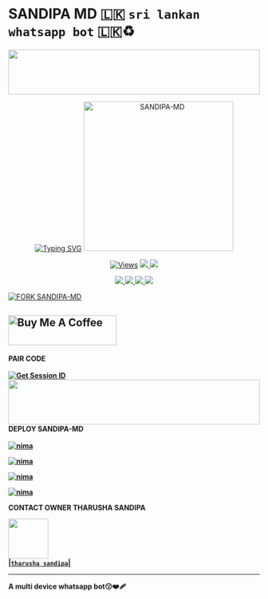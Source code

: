 # SANDIPA MD 🇱🇰 `sri lankan whatsapp bot` 🇱🇰♻️
<img src="https://i.imgur.com/dBaSKWF.gif" height="90" width="100%">
<br>
 </p>
    <p align="center">
<a href="https://git.io/typing-svg"><img src="https://readme-typing-svg.demolab.com?font=EB+Garamond&weight=800&size=28&duration=4000&pause=1000&random=false&width=435&lines=WELCOME+TO+SANDIPA-MD;MULTI-DEVICE+WHATSAPP+BOT;DEVELOPED+BY+CYBER+THARU🇱🇰" alt="Typing SVG" /></a>
<img alt="SANDIPA-MD" height="300" src="https://i.ibb.co/BwyN75J/abf0cc3625737791.jpg" >
 <p align="center">
<a href="https://github.com/tharusha-sandipa/SANDIPA-MD">
    <img src="https://hits.seeyoufarm.com/api/count/incr/badge.svg?url=https%3A%2F%2Fgithub.com%2Ftharusha-sandipa%2FSANDIPA-MD&count_bg=%2379C83D&title_bg=%23555555&icon=gitpod.svg&icon_color=%23E7E7E7&title=Views&edge_flat=false" alt="Views"/></a>
  
  </a>
  <a href="https://github.com/tharusha-sandipa/SANDIPA-MD">
    <img src="https://img.shields.io/github/forks/tharusha-sandipa/SANDIPA-MD?label=Fork&style=social">
    
  </a>
  <a href="https://github.com/tharusha-sandipa/SANDIPA-MD">
    <img src="https://img.shields.io/github/stars/tharusha-sandipa/SANDIPA-MD?style=social">
  </a>
</p>

<p align="center">
  <a href="https://github.com/tharusha-sandipa/SANDIPA-MD">
    <img src="https://img.shields.io/github/repo-size/tharusha-sandipa/SANDIPA-MD?color=blue&label=Repo%20Size&style=plastic">

  </a>
  <a href="https://github.com/tharusha-sandipa/SANDIPA-MD">
    <img src="https://img.shields.io/github/license/tharusha-sandipa/SANDIPA-MD?color=blue&label=License&style=plastic">

  </a>
  <a href="https://github.com/tharusha-sandipa/SANDIPA-MD">
    <img src="https://img.shields.io/github/languages/top/tharusha-sandipa/SANDIPA-MD?color=blue&label=Javascript&style=plastic">

  </a>
  <a href="https://github.com/tharusha-sandipa/SANDIPA-MD">
    <img src="https://img.shields.io/static/v1?label=Author&message=Tharusha%20Sandipa&color=blue&style=plastic">

  </a>
  </p>
</p>



[![FORK SANDIPA-MD](https://img.shields.io/badge/FORK%20-SANDIPA-MD-white)](https://github.com/Tharusha-sandipa/SANDIPA-MD/fork)

<a href="https://www.buymeacoffee.com/PrabathKumara" target="_blank"><img src="https://cdn.buymeacoffee.com/buttons/v2/default-yellow.png" alt="Buy Me A Coffee" style="height: 60px !important;width: 217px !important;" ></a>
------------------------
<b>PAIR CODE <b>
</br>
</br>
<a href='https://wefkskweb-pair-939d98e13059.herokuapp/' target="_blank"><img alt='Get Session ID' src='https://img.shields.io/badge/Click here to get your session id-blue?style=for-the-badge&logo=opencv&logoColor=white'/></a>
<img src="https://i.imgur.com/dBaSKWF.gif" height="90" width="100%">
<b>DEPLOY SANDIPA-MD </b>
</br>
</br>
 [![nima](https://img.shields.io/badge/sandipaa_md_deploy_on_heroku-430098?style=for-the-badge&logo=heroku&logoColor=white&buttcode=1n2i3m4a)](https://dashboard.heroku.com/new?template=https://github.com/ASITHA-MD/ASITHA-MD-V2)
  
[![nima](https://img.shields.io/badge/sandipaa_md_deploy_on_railway-0B0D0E?style=for-the-badge&logo=railway&logoColor=white&buttcode=1n2i3m4a)](https://railway.app?referralCode=queen-elisa)
   
[![nima](https://img.shields.io/badge/sandipa_md_deploy_on_replit-F26207?style=for-the-badge&logo=replit&logoColor=white&buttcode=1n2i3m4a)](https://replit.com/)
   
[![nima](https://img.shields.io/badge/sandipa_md_deploy_on_render-000000?style=for-the-badge&logo=render&logoColor=white&buttcode=1n2i3m4a)](https://docs.render.com/free)



<b>CONTACT OWNER THARUSHA SANDIPA</b>

 <a href="https://wa.me/+94740326138?text=_Hey:-~*Tharu*___*BOY*~/🧸💗✨/"><img src="https://i.ibb.co/tL6wqff/406b3f5a8c6fd877.jpg/u/106251140?v=4" width=80 height=80></a>   
|**[`tharusha sandipa`](https://github.com/tharusha-sandipa)**|

---
A multi device whatsapp bot😗❤️‍🩹

